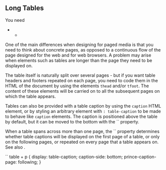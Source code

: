 Long Tables
-----------

You need  
-   -   

One of the main differences when designing for paged media is that you need to think about concrete pages, as opposed to a continuous flow of the page designed for the web and for web browsers. A problem may arise when elements such as tables are longer than the page they need to be displayed on.

The table itself is naturally split over several pages - but if you want table headers and footers repeated on each page, you need to code them in the HTML of the document by using the elements `thead` and/or `tfoot`. The content of these elements will be carried on to all the subsequent pages on which the table appears.

Tables can also be provided with a table caption by using the `caption` HTML element, or by styling an arbitrary element with `: table-caption` to be made to behave like `caption` elements. The caption is positioned above the table by default, but it can be moved to the bottom with the `` property.

When a table spans across more than one page, the `` property determines whether table captions will be displayed on the first page of a table, or only on the following pages, or repeated on every page that a table appears on. See also .

``
    table + p {
        display: table-caption;
        caption-side: bottom;
        prince-caption-page: following;
    }


